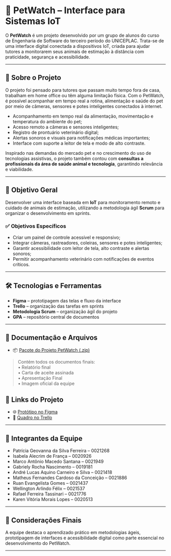 # 🐾 PetWatch – Interface para Sistemas IoT

O **PetWatch** é um projeto desenvolvido por um grupo de alunos do curso de Engenharia de Software do terceiro período do UNICEPLAC. Trata-se de uma interface digital conectada a dispositivos IoT, criada para ajudar tutores a monitorarem seus animais de estimação à distância com praticidade, segurança e acessibilidade.

---

## 📌 Sobre o Projeto

O projeto foi pensado para tutores que passam muito tempo fora de casa, trabalham em home office ou têm alguma limitação física. Com o PetWatch, é possível acompanhar em tempo real a rotina, alimentação e saúde do pet por meio de câmeras, sensores e potes inteligentes conectados à internet.

- Acompanhamento em tempo real da alimentação, movimentação e temperatura do ambiente do pet;
- Acesso remoto a câmeras e sensores inteligentes;
- Registro de prontuário veterinário digital;
- Alertas sonoros e visuais para notificações médicas importantes;
- Interface com suporte a leitor de tela e modo de alto contraste.

Inspirado nas demandas do mercado pet e no crescimento do uso de tecnologias assistivas, o projeto também contou com **consultas a profissionais da área de saúde animal e tecnologia**, garantindo relevância e viabilidade.

---

## 🎯 Objetivo Geral

Desenvolver uma interface baseada em **IoT** para monitoramento remoto e cuidado de animais de estimação, utilizando a metodologia ágil **Scrum** para organizar o desenvolvimento em sprints.

### ✅ Objetivos Específicos

- Criar um painel de controle acessível e responsivo;
- Integrar câmeras, rastreadores, coleiras, sensores e potes inteligentes;
- Garantir acessibilidade com leitor de tela, alto contraste e alertas sonoros;
- Permitir acompanhamento veterinário com notificações de eventos críticos.

---

## 🛠️ Tecnologias e Ferramentas

- **Figma** – prototipagem das telas e fluxo da interface
- **Trello** – organização das tarefas em sprints
- **Metodologia Scrum** – organização ágil do projeto
- **GPA** – repositório central de documentos

---

## 📄 Documentação e Arquivos

- 📦 [Pacote do Projeto PetWatch (.zip)](./PetWatch%20-%20ENG.zip)
> Contém todos os documentos finais:  
> • Relatório final  
> • Carta de aceite assinada  
> • Apresentação Final  
> • Imagem oficial da equipe

## 🔗 Links do Projeto

- 🌐 [Protótipo no Figma](https://www.figma.com/design/bEtRzYjJwfouHnt9brmpOc/telas-00?node-id=0-1)
- 📌 [Quadro no Trello](https://trello.com/b/36gxVt3g/projeto-petwatch-eng-g1)

---

## 👥 Integrantes da Equipe

- Patrícia Geovanna da Silva Ferreira – 0021268  
- Isabela Alecrim de França – 0020926  
- Marco Antônio Macedo Santana – 0021949  
- Gabriely Rocha Nascimento – 0019181  
- André Lucas Aquino Carneiro e Silva – 0021418  
- Matheus Fernandes Cardoso da Conceição – 0021886  
- Ruan Evangelista Gomes – 0021437 
- Wellington Arlindo Félix – 0021537
- Rafael Ferreira Tassinari – 0021776    
- Karen Vitória Morais Lopes – 0020513

---

## 🧾 Considerações Finais

A equipe destaca o aprendizado prático em metodologias ágeis, prototipagem de interfaces e acessibilidade digital como parte essencial no desenvolvimento do PetWatch.

---

